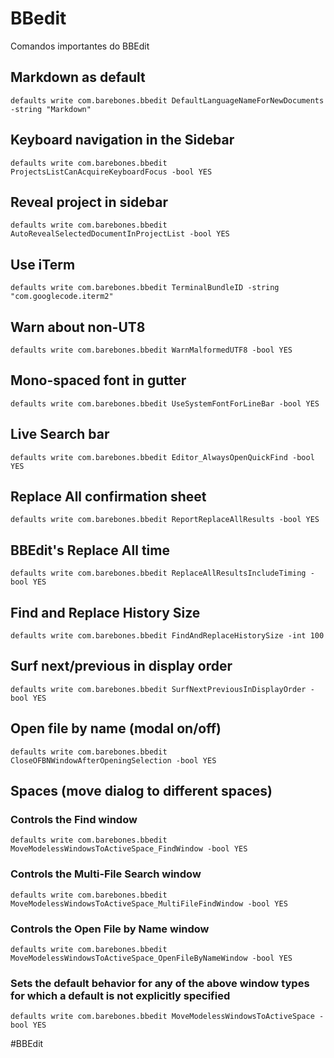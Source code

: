 # BBedit
Comandos importantes do BBEdit

## Markdown as default

```applescript
defaults write com.barebones.bbedit DefaultLanguageNameForNewDocuments -string "Markdown" 
```

## Keyboard navigation in the Sidebar

```applescript
defaults write com.barebones.bbedit ProjectsListCanAcquireKeyboardFocus -bool YES
```

## Reveal project in sidebar

```applescript
defaults write com.barebones.bbedit AutoRevealSelectedDocumentInProjectList -bool YES
```


## Use iTerm

```applescript
defaults write com.barebones.bbedit TerminalBundleID -string "com.googlecode.iterm2"
```

## Warn about non-UT8

```applescript
defaults write com.barebones.bbedit WarnMalformedUTF8 -bool YES
```

## Mono-spaced font in gutter

```applescript
defaults write com.barebones.bbedit UseSystemFontForLineBar -bool YES
```

## Live Search bar

```applescript
defaults write com.barebones.bbedit Editor_AlwaysOpenQuickFind -bool YES
```

## Replace All confirmation sheet

```applescript
defaults write com.barebones.bbedit ReportReplaceAllResults -bool YES
```

## BBEdit's Replace All time

```applescript
defaults write com.barebones.bbedit ReplaceAllResultsIncludeTiming -bool YES
```

## Find and Replace History Size

```applescript
defaults write com.barebones.bbedit FindAndReplaceHistorySize -int 100
```

## Surf next/previous in display order

```applescript
defaults write com.barebones.bbedit SurfNextPreviousInDisplayOrder -bool YES
```

## Open file by name (modal on/off)

```applescript
defaults write com.barebones.bbedit CloseOFBNWindowAfterOpeningSelection -bool YES
```

## Spaces (move dialog to different spaces)

### Controls the Find window
```applescript
defaults write com.barebones.bbedit MoveModelessWindowsToActiveSpace_FindWindow -bool YES
```

### Controls the Multi-File Search window
```applescript
defaults write com.barebones.bbedit MoveModelessWindowsToActiveSpace_MultiFileFindWindow -bool YES
```

### Controls the Open File by Name window

```applescript
defaults write com.barebones.bbedit MoveModelessWindowsToActiveSpace_OpenFileByNameWindow -bool YES
```

### Sets the default behavior for any of the above window types for which a default is not explicitly specified

```applescript
defaults write com.barebones.bbedit MoveModelessWindowsToActiveSpace -bool YES
```


#BBEdit
